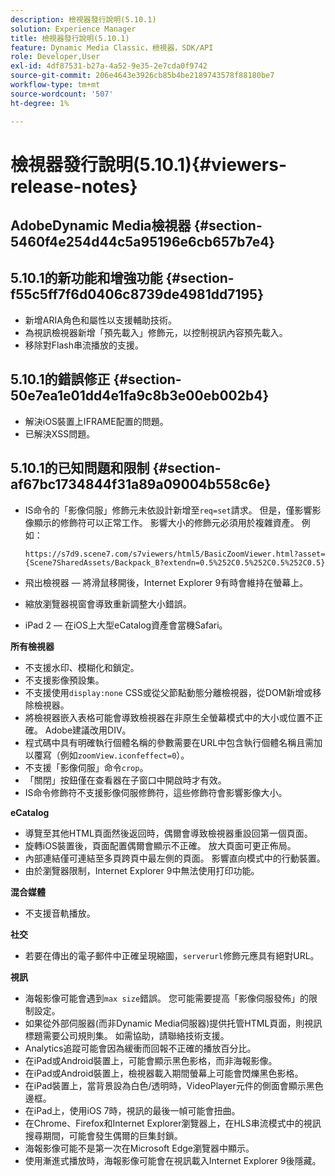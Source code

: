 ```yaml
---
description: 檢視器發行說明(5.10.1)
solution: Experience Manager
title: 檢視器發行說明(5.10.1)
feature: Dynamic Media Classic，檢視器，SDK/API
role: Developer,User
exl-id: 4df87531-b27a-4a52-9e35-2e7cda0f9742
source-git-commit: 206e4643e3926cb85b4be2189743578f88180be7
workflow-type: tm+mt
source-wordcount: '507'
ht-degree: 1%

---
```


# 檢視器發行說明(5.10.1){#viewers-release-notes}

## AdobeDynamic Media檢視器 {#section-5460f4e254d44c5a95196e6cb657b7e4}

## 5.10.1的新功能和增強功能 {#section-f55c5ff7f6d0406c8739de4981dd7195}

* 新增ARIA角色和屬性以支援輔助技術。
* 為視訊檢視器新增「預先載入」修飾元，以控制視訊內容預先載入。
* 移除對Flash串流播放的支援。

## 5.10.1的錯誤修正 {#section-50e7ea1e01dd4e1fa9c8b3e00eb002b4}

* 解決iOS裝置上IFRAME配置的問題。
* 已解決XSS問題。

## 5.10.1的已知問題和限制 {#section-af67bc1734844f31a89a09004b558c6e}

* IS命令的「影像伺服」修飾元未依設計新增至`req=set`請求。 但是，僅影響影像顯示的修飾符可以正常工作。 影響大小的修飾元必須用於複雜資產。 例如：

   `https://s7d9.scene7.com/s7viewers/html5/BasicZoomViewer.html?asset= {Scene7SharedAssets/Backpack_B?extendn=0.5%252C0.5%252C0.5%252C0.5}`

* 飛出檢視器 — 將滑鼠移開後，Internet Explorer 9有時會維持在螢幕上。
* 縮放瀏覽器視窗會導致重新調整大小錯誤。
* iPad 2 — 在iOS上大型eCatalog資產會當機Safari。

**所有檢視器**

* 不支援水印、模糊化和鎖定。
* 不支援影像預設集。
* 不支援使用`display:none` CSS或從父節點動態分離檢視器，從DOM新增或移除檢視器。
* 將檢視器嵌入表格可能會導致檢視器在非原生全螢幕模式中的大小或位置不正確。 Adobe建議改用DIV。
* 程式碼中具有明確執行個體名稱的參數需要在URL中包含執行個體名稱且需加以覆寫（例如`zoomView.iconfeffect=0`）。
* 不支援「影像伺服」命令`crop`。
* 「關閉」按鈕僅在查看器在子窗口中開啟時才有效。
* IS命令修飾符不支援影像伺服修飾符，這些修飾符會影響影像大小。

**eCatalog**

* 導覽至其他HTML頁面然後返回時，偶爾會導致檢視器重設回第一個頁面。
* 旋轉iOS裝置後，頁面配置偶爾會顯示不正確。 放大頁面可更正佈局。
* 內部連結僅可連結至多頁跨頁中最左側的頁面。 影響直向模式中的行動裝置。
* 由於瀏覽器限制，Internet Explorer 9中無法使用打印功能。

**混合媒體**

* 不支援音軌播放。

**社交**

* 若要在傳出的電子郵件中正確呈現縮圖，`serverurl`修飾元應具有絕對URL。

**視訊**

* 海報影像可能會遇到`max size`錯誤。 您可能需要提高「影像伺服發佈」的限制設定。
* 如果從外部伺服器(而非Dynamic Media伺服器)提供托管HTML頁面，則視訊標題需要公司規則集。 如需協助，請聯絡技術支援。
* Analytics追蹤可能會因為緩衝而回報不正確的播放百分比。
* 在iPad或Android裝置上，可能會顯示黑色影格，而非海報影像。
* 在iPad或Android裝置上，檢視器載入期間螢幕上可能會閃爍黑色影格。
* 在iPad裝置上，當背景設為白色/透明時，VideoPlayer元件的側面會顯示黑色邊框。
* 在iPad上，使用iOS 7時，視訊的最後一幀可能會扭曲。
* 在Chrome、Firefox和Internet Explorer瀏覽器上，在HLS串流模式中的視訊搜尋期間，可能會發生偶爾的巨集封鎖。
* 海報影像可能不是第一次在Microsoft Edge瀏覽器中顯示。
* 使用漸進式播放時，海報影像可能會在視訊載入Internet Explorer 9後隱藏。
